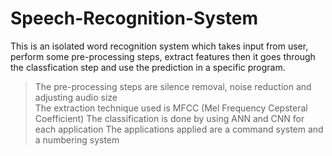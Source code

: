 # Speech-Recognition-System

This is an isolated word recognition system which takes input from user, perform some pre-processing steps, extract features 
then it goes through the classfication step and use the prediction in a specific program.

> The pre-processing steps are silence removal, noise reduction and adjusting audio size </br>
> The extraction technique used is MFCC (Mel Frequency Cepsteral Coefficient)
> The classification is done by using ANN and CNN for each application
> The applications applied are a command system and a numbering system

